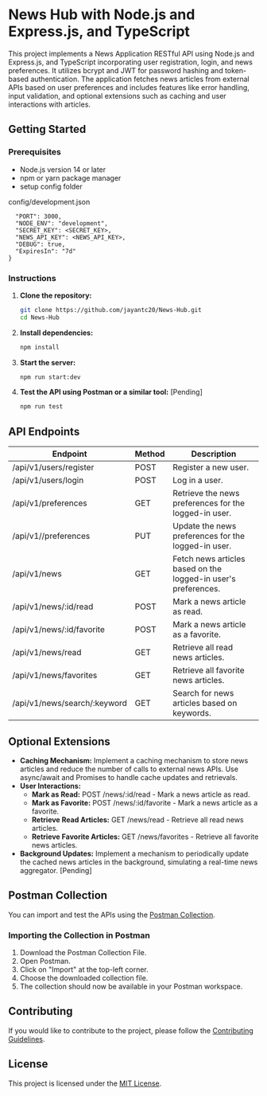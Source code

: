 # News Hub with Node.js and Express.js, and TypeScript

This project implements a News Application RESTful API using Node.js and Express.js, and TypeScript incorporating user registration, login, and news preferences. It utilizes bcrypt and JWT for password hashing and token-based authentication. The application fetches news articles from external APIs based on user preferences and includes features like error handling, input validation, and optional extensions such as caching and user interactions with articles.

## Getting Started

### Prerequisites

- Node.js version 14 or later
- npm or yarn package manager
- setup config folder

config/development.json

```{
  "PORT": 3000,
  "NODE_ENV": "development",
  "SECRET_KEY": <SECRET_KEY>,
  "NEWS_API_KEY": <NEWS_API_KEY>,
  "DEBUG": true,
  "ExpiresIn": "7d"
}
```


### Instructions

1. **Clone the repository:**

    ```bash
    git clone https://github.com/jayantc20/News-Hub.git
    cd News-Hub
    ```

2. **Install dependencies:**

    ```bash
    npm install
    ```

3. **Start the server:**

    ```bash
    npm run start:dev
    ```

4. **Test the API using Postman or a similar tool:** [Pending]

    ```bash
    npm run test
    ```

## API Endpoints

| Endpoint                                | Method | Description                                                    |
| ----------------------------------------| ------ | ---------------------------------------------------------------|
| /api/v1/users/register                  | POST   | Register a new user.                                           |
| /api/v1/users/login                     | POST   | Log in a user.                                                 |
| /api/v1/preferences                     | GET    | Retrieve the news preferences for the logged-in user.          |
| /api/v1//preferences                    | PUT    | Update the news preferences for the logged-in user.            |
| /api/v1/news                            | GET    | Fetch news articles based on the logged-in user's preferences. |
| /api/v1/news/:id/read                   | POST   | Mark a news article as read.                                   |
| /api/v1/news/:id/favorite               | POST   | Mark a news article as a favorite.                             |
| /api/v1/news/read                       | GET    | Retrieve all read news articles.                               |
| /api/v1/news/favorites                  | GET    | Retrieve all favorite news articles.                           |
| /api/v1/news/search/:keyword            | GET    | Search for news articles based on keywords.                    |

## Optional Extensions

- **Caching Mechanism:** Implement a caching mechanism to store news articles and reduce the number of calls to external news APIs. Use async/await and Promises to handle cache updates and retrievals.
- **User Interactions:**
    - **Mark as Read:** POST /news/:id/read - Mark a news article as read.
    - **Mark as Favorite:** POST /news/:id/favorite - Mark a news article as a favorite.
    - **Retrieve Read Articles:** GET /news/read - Retrieve all read news articles.
    - **Retrieve Favorite Articles:** GET /news/favorites - Retrieve all favorite news articles.
- **Background Updates:** Implement a mechanism to periodically update the cached news articles in the background, simulating a real-time news aggregator. [Pending]

## Postman Collection

You can import and test the APIs using the [Postman Collection](https://github.com/jayantc20/News-Hub/blob/main/News-Hub.postman_collection.json).

### Importing the Collection in Postman

1. Download the Postman Collection File.
2. Open Postman.
3. Click on "Import" at the top-left corner.
4. Choose the downloaded collection file.
5. The collection should now be available in your Postman workspace.

## Contributing

If you would like to contribute to the project, please follow the [Contributing Guidelines](CONTRIBUTING.md).

## License

This project is licensed under the [MIT License](LICENSE).
